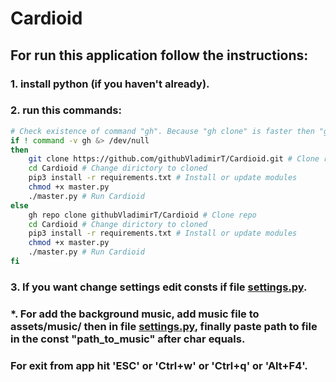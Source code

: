 # Cardioid

## For run this application follow the instructions:

### 1. install python (if you haven't already).

### 2. run this commands:
``` bash
# Check existence of command "gh". Because "gh clone" is faster then "git clone"
if ! command -v gh &> /dev/null
then
	git clone https://github.com/githubVladimirT/Cardioid.git # Clone repo
	cd Cardioid # Change dirictory to cloned
	pip3 install -r requirements.txt # Install or update modules
	chmod +x master.py
	./master.py # Run Cardioid
else
	gh repo clone githubVladimirT/Cardioid # Clone repo
	cd Cardioid # Change dirictory to cloned
	pip3 install -r requirements.txt # Install or update modules
	chmod +x master.py
	./master.py # Run Cardioid
fi
```

### 3. If you want change settings edit consts if file [settings.py](https://github.com/githubVladimirT/Cardioid/blob/main/settings.py).

### *. For add the background music, add music file to assets/music/ then in file [settings.py](https://github.com/githubVladimirT/Cardioid/blob/main/settings.py), finally paste path to file in the const "path_to_music" after char equals.

### For exit from app hit 'ESC' or 'Ctrl+w' or 'Ctrl+q' or 'Alt+F4'.
